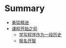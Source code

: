 # Summary

* [勇猛精进](README.md)
* [课程开始之前](chapter1.md)
   * [学写程序作为一段历史](history.md)
   * [报名开智](bao_ming.md)

